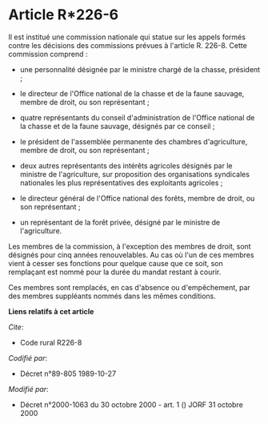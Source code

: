 # Article R*226-6

Il est institué une commission nationale qui statue sur les appels formés contre les décisions des commissions prévues à
l'article R. 226-8. Cette commission comprend :

- une personnalité désignée par le ministre chargé de la chasse, président ;

- le directeur de l'Office national de la chasse et de la faune sauvage, membre de droit, ou son représentant ;

- quatre représentants du conseil d'administration de l'Office national de la chasse et de la faune sauvage, désignés par ce
conseil ;

- le président de l'assemblée permanente des chambres d'agriculture, membre de droit, ou son représentant ;

- deux autres représentants des intérêts agricoles désignés par le ministre de l'agriculture, sur proposition des
organisations syndicales nationales les plus représentatives des exploitants agricoles ;

- le directeur général de l'Office national des forêts, membre de droit, ou son représentant ;

- un représentant de la forêt privée, désigné par le ministre de l'agriculture.

Les membres de la commission, à l'exception des membres de droit, sont désignés pour cinq années renouvelables. Au cas où
l'un de ces membres vient à cesser ses fonctions pour quelque cause que ce soit, son remplaçant est nommé pour la durée du
mandat restant à courir.

Ces membres sont remplacés, en cas d'absence ou d'empêchement, par des membres suppléants nommés dans les mêmes conditions.

**Liens relatifs à cet article**

_Cite_:

  - Code rural R226-8

_Codifié par_:

  - Décret n°89-805 1989-10-27

_Modifié par_:

  - Décret n°2000-1063 du 30 octobre 2000 - art. 1 () JORF 31 octobre 2000
